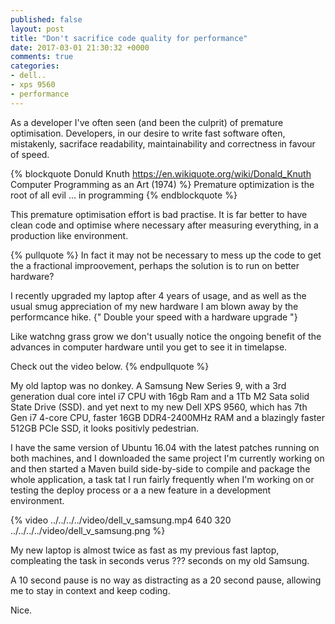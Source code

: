 ```yaml
---
published: false
layout: post
title: "Don't sacrifice code quality for performance"
date: 2017-03-01 21:30:32 +0000
comments: true
categories: 
- dell..
- xps 9560
- performance
---
```


As a developer I've often seen (and been the culprit) of premature optimisation. Developers, in our desire to write
fast software often, mistakenly, sacriface readability, maintainability and correctness in favour of speed.

{% blockquote Donuld Knuth https://en.wikiquote.org/wiki/Donald_Knuth Computer Programming as an Art (1974) %}
Premature optimization is the root of all evil ... in programming
{% endblockquote %}

This premature optimisation effort is bad practise. It is far better to have clean code and optimise where necessary 
after measuring everything, in a production like environment.

{% pullquote %}
In fact it may not be necessary to mess up the code to get the a fractional improovement, perhaps the solution is to run on better hardware?

I recently upgraded my laptop after 4 years of usage, and as well as the usual smug appreciation of my new hardware
I am blown away by the performcance hike. {" Double your speed with a hardware upgrade "}

Like watchng grass grow we don't usually notice the ongoing benefit of the advances in computer hardware
until you get to see it in timelapse.

Check out the video below.
{% endpullquote %}

My old laptop was no donkey. A Samsung New Series 9, with a 3rd generation dual core intel i7 CPU with 16gb Ram and a 1Tb M2 Sata solid State Drive (SSD).
and yet next to my new Dell XPS 9560, which has 7th Gen i7 4-core CPU, faster 16GB DDR4-2400MHz RAM and a blazingly faster 512GB PCIe SSD, it looks positivly pedestrian.

I have the same version of Ubuntu 16.04 with the latest patches running on both machines, and I downloaded the same project I'm currently
working on and then started a Maven build side-by-side to compile and package the whole application, a task tat I run fairly frequently when
I'm working on or testing the deploy process or a a new feature in a development environment.

{% video ../../../../video/dell_v_samsung.mp4 640 320 ../../../../video/dell_v_samsung.png %}

My new laptop is almost twice as fast as my previous fast laptop, compleating the task in seconds verus ??? seconds on my old Samsung.

A 10 second pause is no way as distracting as a 20 second pause, allowing me to stay in context and keep coding.

Nice.



